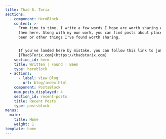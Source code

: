 ```yaml
---
title: Thad S. Torix
sections:
  - component: HeroBlock
    content: >-
      From time to time, I write a few words I hope are worth sharing and post
      them here. Along with my own work, you can find posts about places I've
      been or other things I've found worth sharing.


      If you've landed here by mistake, you can follow this link to jump back to
      [ThadSTorix.com](https://thadstorix.com)
    section_id: hero
    title: Written | Found | Been
    type: heroblock
  - actions:
      - label: View Blog
        url: blog/index.html
    component: PostsBlock
    num_posts_displayed: 4
    section_id: recent-posts
    title: Recent Posts
    type: postsblock
menus:
  main:
    title: Home
    weight: 1
template: home
---
```



